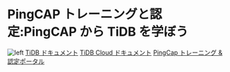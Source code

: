 # PingCAP トレーニングと認定:PingCAP から TiDB を学ぼう
![`left`](./student-guide/diagram/education-768x497.jpeg)
[TiDB ドキュメント](https://docs.pingcap.com/tidb/stable)
[TiDB Cloud ドキュメント](https://docs.pingcap.com/tidbcloud/)
[PingCap トレーニング & 認定ポータル](https://pingcap.com/education/)
